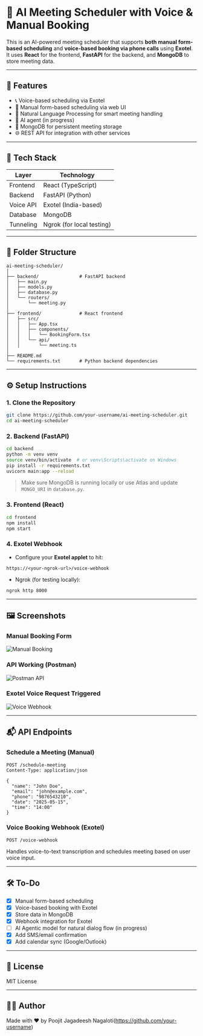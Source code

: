 # 📅 AI Meeting Scheduler with Voice & Manual Booking

This is an AI-powered meeting scheduler that supports **both manual form-based scheduling** and **voice-based booking via phone calls** using **Exotel**. It uses **React** for the frontend, **FastAPI** for the backend, and **MongoDB** to store meeting data.

---

## 🚀 Features

- 📞 Voice-based scheduling via Exotel
- 📝 Manual form-based scheduling via web UI
- 🤖 Natural Language Processing for smart meeting handling
- 🧠 AI agent (in progress)
- 💾 MongoDB for persistent meeting storage
- 🌐 REST API for integration with other services

---

## 🧱 Tech Stack

| Layer     | Technology                |
| --------- | ------------------------- |
| Frontend  | React (TypeScript)        |
| Backend   | FastAPI (Python)          |
| Voice API | Exotel (India-based)      |
| Database  | MongoDB                   |
| Tunneling | Ngrok (for local testing) |

---

## 📂 Folder Structure

```
ai-meeting-scheduler/
│
├── backend/               # FastAPI backend
│   ├── main.py
│   ├── models.py
│   ├── database.py
│   └── routers/
│       └── meeting.py
│
├── frontend/              # React frontend
│   ├── src/
│   │   ├── App.tsx
│   │   ├── components/
│   │   │   └── BookingForm.tsx
│   │   └── api/
│   │       └── meeting.ts
│
├── README.md
└── requirements.txt       # Python backend dependencies
```

---

## ⚙️ Setup Instructions

### 1. Clone the Repository

```bash
git clone https://github.com/your-username/ai-meeting-scheduler.git
cd ai-meeting-scheduler
```

### 2. Backend (FastAPI)

```bash
cd backend
python -m venv venv
source venv/bin/activate  # or venv\Scripts\activate on Windows
pip install -r requirements.txt
uvicorn main:app --reload
```

> Make sure MongoDB is running locally or use Atlas and update `MONGO_URI` in `database.py`.

### 3. Frontend (React)

```bash
cd frontend
npm install
npm start
```

### 4. Exotel Webhook

- Configure your **Exotel applet** to hit:

```
https://<your-ngrok-url>/voice-webhook
```

- Ngrok (for testing locally):

```bash
ngrok http 8000
```

---

## 🖼️ Screenshots

### Manual Booking Form

![Manual Booking](./Screenshot_2025-05-11_192327.png)

### API Working (Postman)

![Postman API](./Screenshot_2025-05-11_192453.png)

### Exotel Voice Request Triggered

![Voice Webhook](./Screenshot_2025-05-11_192505.png)

---

## 📬 API Endpoints

### Schedule a Meeting (Manual)

```http
POST /schedule-meeting
Content-Type: application/json

{
  "name": "John Doe",
  "email": "john@example.com",
  "phone": "9876543210",
  "date": "2025-05-15",
  "time": "14:00"
}
```

### Voice Booking Webhook (Exotel)

```http
POST /voice-webhook
```

Handles voice-to-text transcription and schedules meeting based on user voice input.

---

## 🛠️ To-Do

- [x] Manual form-based scheduling
- [x] Voice-based booking with Exotel
- [x] Store data in MongoDB
- [x] Webhook integration for Exotel
- [ ] AI Agentic model for natural dialog flow (in progress)
- [x] Add SMS/email confirmation
- [x] Add calendar sync (Google/Outlook)

---

## 📃 License

MIT License

---

## 👨‍💻 Author

Made with ❤️ by Poojit Jagadeesh Nagaloti(https://github.com/your-username)
